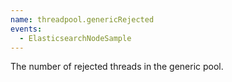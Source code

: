 ```yaml
---
name: threadpool.genericRejected
events:
  - ElasticsearchNodeSample
---
```


The number of rejected threads in the generic pool.